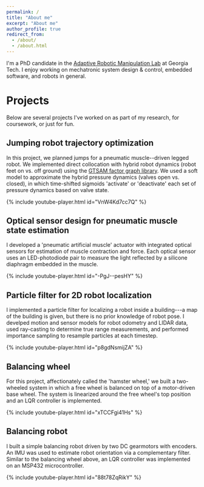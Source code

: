 ```yaml
---
permalink: /
title: "About me"
excerpt: "About me"
author_profile: true
redirect_from: 
  - /about/
  - /about.html
---
```


I'm a PhD candidate in the [Adaptive Robotic Manipulation Lab](https://armlab.gatech.edu/) at Georgia Tech. I enjoy working on mechatronic system design & control, embedded software, and robots in general.



Projects
======
Below are several projects I've worked on as part of my research, for coursework, or just for fun.

Jumping robot trajectory optimization<a name="jumping-robot"></a>
------
In this project, we planned jumps for a pneumatic muscle--driven legged robot. We implemented direct collocation with hybrid robot dynamics (robot feet on vs. off ground) using the [GTSAM factor graph library](https://gtsam.org/). We used a soft model to approximate the hybrid pressure dynamics (valves open vs. closed), in which time-shifted sigmoids 'activate' or 'deactivate' each set of pressure dynamics based on valve state.

{% include youtube-player.html id="VnW4Kd7cc7Q" %}



Optical sensor design for pneumatic muscle state estimation<a name="optical-sensor"></a>
------
I developed a 'pneumatic artificial muscle' actuator with integrated optical sensors for estimation of muscle contraction and force. Each optical sensor uses an LED-photodiode pair to measure the light reflected by a silicone diaphragm embedded in the muscle.

{% include youtube-player.html id="-PgJ--pesHY" %}



Particle filter for 2D robot localization<a name="particle-filter"></a>
------
I implemented a particle filter for localizing a robot inside a building---a map of the building is given, but there is no prior knowledge of robot pose. I develped motion and sensor models for robot odometry and LIDAR data, used ray-casting to determine true range measurements, and performed importance sampling to resample particles at each timestep.

{% include youtube-player.html id="p8gdNsmijZA" %}



Balancing wheel<a name="balance-wheel"></a>
------
For this project, affectionately called the 'hamster wheel,' we built a two-wheeled system in which a free wheel is balanced on top of a motor-driven base wheel. The system is linearized around the free wheel's top position and an LQR controller is implemented.

{% include youtube-player.html id="xTCCFgi41Hs" %}



Balancing robot<a name="balance-bot"></a>
------
I built a simple balancing robot driven by two DC gearmotors with encoders. An IMU was used to estimate robot orientation via a complementary filter. Similar to the balancing wheel above, an LQR controller was implemented on an MSP432 microcontroller.

{% include youtube-player.html id="88t78ZqRikY" %}



<!-- Gaussian process regression for 2-DOF arm
------

Knee exoskeleton assistance timing optimization
------ -->
